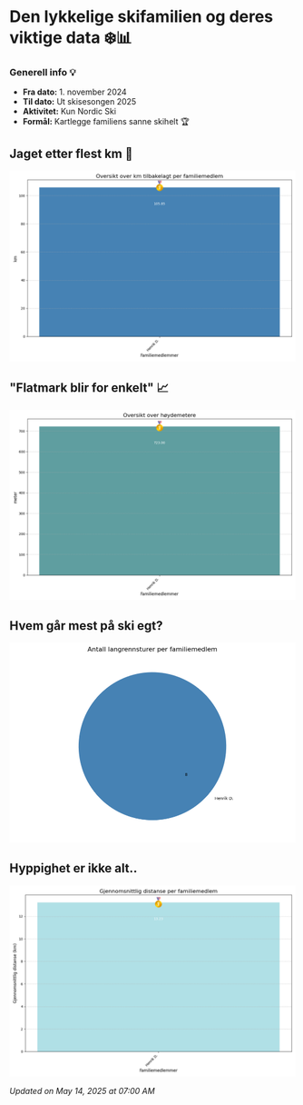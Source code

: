 # Den lykkelige skifamilien og deres viktige data ❄️📊

### Generell info 💡
- **Fra dato:** 1. november 2024
- **Til dato:** Ut skisesongen 2025
- **Aktivitet:** Kun Nordic Ski
- **Formål:** Kartlegge familiens sanne skihelt 🏆

## Jaget etter flest km 🏁
![Nordic Ski Distance Bar Chart](data/nordic_ski_bar_chart_distance.png)

## "Flatmark blir for enkelt" 📈
![Nordic Ski Elevation Bar Chart](data/nordic_ski_bar_chart_elevation.png)

## Hvem går mest på ski egt?
![Nordic Ski Pie Chart](data/nordic_ski_pie_chart_activities.png)

## Hyppighet er ikke alt..
![Nordic Ski Avg Distance plot](data/nordic_ski_avg_distance.png)

_Updated on May 14, 2025 at 07:00 AM_
